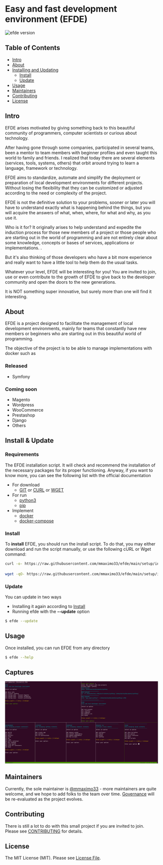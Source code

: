 # Easy and fast development environment (EFDE)

![efde version](https://img.shields.io/badge/version-v1.1.1-yellow.svg)

## Table of Contents

- [Intro](#intro)
- [About](#about)
- [Installing and Updating](#install--update)
  - [Install](#install)
  - [Update](#update)
- [Usage](#usage)
- [Maintainers](#maintainers)
- [Contributing](#contributing)
- [License](#license)

## Intro

EFDE arises motivated by giving something back to this beautiful community of programmers, computer scientists or curious about technology.

After having gone through some companies, participated in several teams, been a mentor to team members with beginner profiles and even taught this world to family and friends.
I realized that today there are several elements (services, tools, systems, others) that orbit around trying to learn a language, framework or technology.

EFDE aims to standardize, automate and simplify the deployment or preparation of local development environments for different projects. Without losing the flexibility that they can be customized or adjusted according to the need or complexity of the project.

EFDE is not the definitive solution to your problems, sooner or later you will have to understand exactly what is happening behind the things, but you will acquire the answers of what, when, where, for what and why, as you use it.

Who is it for?
It originally arises to help understand and expedite the induction process for those new members of a project or those people who are starting out in the world of programming and are not entirely clear about some knowledge, concepts or bases of services, applications or implementations. .

But it's also thinking of those developers who have a bit more experience and really want to have a little tool to help them do the usual tasks.

Whatever your level, EFDE will be interesting for you!
You are invited to join, use or even contribute to the growth of EFDE to give back to the developer community and open the doors to the new generations.

It is NOT something super innovative, but surely more than one will find it interesting.

## About

EFDE is a project designed to facilitate the management of local development environments, mainly for teams that constantly have new members or beginners who are starting out in this beautiful world of programming.

The objective of the project is to be able to manage implementations with docker such as

### Released ### 
- Symfony

### Coming soon ###
- Magento
- Wordpress
- WooCommerce
- Prestashop
- Django
- Others

## Install & Update

### Requirements
The EFDE installation script. It will check and recommend the installation of the necessary packages for its proper functioning.
Anyway, if you want to know more, you can see the following list with the official documentation

- For download
  - [GIT](https://git-scm.com/book/en/Getting-Started-Installing-Git) or [CURL](https://curl.se/docs/install.html) or [WGET](https://www.gnu.org/software/wget/)
- For run
  - [python3](https://wiki.python.org/moin/BeginnersGuide/Download)
  - [pip](https://packaging.python.org/en/latest/guides/installing-using-linux-tools/?highlight=install%20python3-pip#debian-ubuntu)
- Implement
  - [docker](https://docs.docker.com/engine/install/ubuntu/)
  - [docker-compose](https://docs.docker.com/compose/install/other/)

### Install

To **install** EFDE, you should run the install script. To do that, you may either download and run the script manually, or use the following cURL or Wget command:

```sh
curl -o- https://raw.githubusercontent.com/mmaximo33/efde/main/setup/install.sh | bash

wget -qO- https://raw.githubusercontent.com/mmaximo33/efde/main/setup/install.sh | bash
```

### Update 

You can update in two ways

- Installing it again according to [Install](#install)
- Running efde with the **--update** option

```sh
$ efde --update
```

## Usage

Once installed, you can run EFDE from any directory

```sh
$ efde --help
```

## Captures

![efde + symfony](documentation/images/efde_symfony.png)

## Maintainers

Currently, the sole maintainer is [@mmaximo33](https://github.com/mmaximo33) - more maintainers are quite welcome, and we hope to add folks to the team over time. [Governance](./documentation/GOVERNANCE.md) will be re-evaluated as the project evolves.

## Contributing

There is still a lot to do with this small project if you are invited to join.
Please see [CONTRIBUTING](./documentation/CONTRIBUTING.md) for details.

## License

The MIT License (MIT). Please see [License File](./LICENSE).
